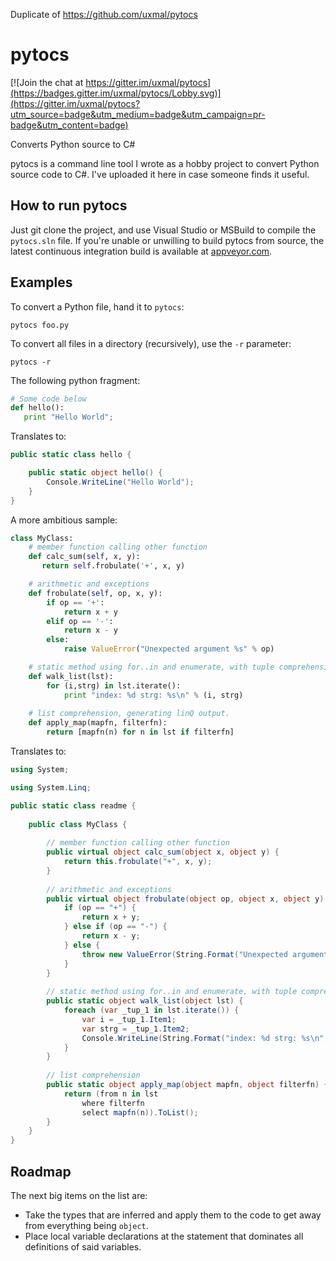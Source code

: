 Duplicate of https://github.com/uxmal/pytocs

# pytocs

[![Join the chat at https://gitter.im/uxmal/pytocs](https://badges.gitter.im/uxmal/pytocs/Lobby.svg)](https://gitter.im/uxmal/pytocs?utm_source=badge&utm_medium=badge&utm_campaign=pr-badge&utm_content=badge)

Converts Python source to C#

pytocs is a command line tool I wrote as a hobby project to convert Python source code to C#. 
I've uploaded it here in case someone finds it useful.

## How to run pytocs

Just git clone the project, and use Visual Studio or MSBuild to compile the `pytocs.sln` file. If you're unable or unwilling to build pytocs from source, the latest continuous integration build
is available at [appveyor.com](https://ci.appveyor.com/project/uxmal/pytocs/build/artifacts). 

## Examples

To convert a Python file, hand it to `pytocs`:

    pytocs foo.py
	
To convert all files in a directory (recursively), use the `-r` parameter:

    pytocs -r 
	
The following python fragment:

```Python
# Some code below
def hello():
   print "Hello World";
```

Translates to:

```C#
public static class hello {

    public static object hello() {
	    Console.WriteLine("Hello World");
    }
}
```

A more ambitious sample:
```Python
class MyClass:
    # member function calling other function
    def calc_sum(self, x, y):
       return self.frobulate('+', x, y)

    # arithmetic and exceptions
    def frobulate(self, op, x, y):
        if op == '+':
            return x + y
        elif op == '-':
            return x - y
        else:
            raise ValueError("Unexpected argument %s" % op)

    # static method using for..in and enumerate, with tuple comprehension
    def walk_list(lst):
        for (i,strg) in lst.iterate():
            print "index: %d strg: %s\n" % (i, strg)
 
    # list comprehension, generating linQ output.
    def apply_map(mapfn, filterfn):
        return [mapfn(n) for n in lst if filterfn]
```
Translates to:
```C#
using System;

using System.Linq;

public static class readme {
    
    public class MyClass {
        
        // member function calling other function
        public virtual object calc_sum(object x, object y) {
            return this.frobulate("+", x, y);
        }
        
        // arithmetic and exceptions
        public virtual object frobulate(object op, object x, object y) {
            if (op == "+") {
                return x + y;
            } else if (op == "-") {
                return x - y;
            } else {
                throw new ValueError(String.Format("Unexpected argument %s", op));
            }
        }
        
        // static method using for..in and enumerate, with tuple comprehension
        public static object walk_list(object lst) {
            foreach (var _tup_1 in lst.iterate()) {
                var i = _tup_1.Item1;
                var strg = _tup_1.Item2;
                Console.WriteLine(String.Format("index: %d strg: %s\n", i, strg));
            }
        }
        
        // list comprehension
        public static object apply_map(object mapfn, object filterfn) {
            return (from n in lst
                where filterfn
                select mapfn(n)).ToList();
        }
    }
}
```

## Roadmap

The next big items on the list are:
* Take the types that are inferred and apply them to the code to get away from everything being `object`.
* Place local variable declarations at the statement that dominates all definitions of said variables.
